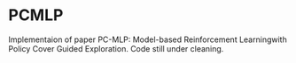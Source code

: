 # PCMLP

Implementaion of paper PC-MLP: Model-based Reinforcement Learningwith Policy Cover Guided Exploration. Code still under cleaning.
